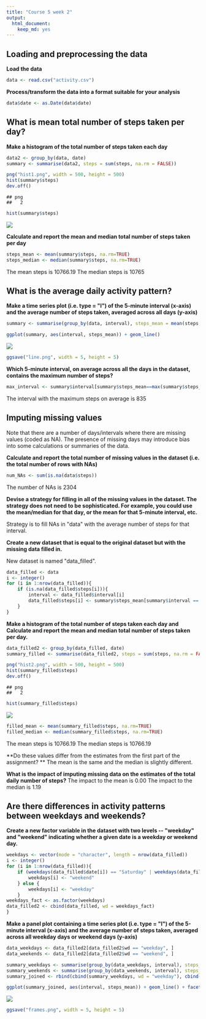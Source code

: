 ```yaml
---
title: "Course 5 week 2"
output: 
  html_document: 
    keep_md: yes
---
```




## Loading and preprocessing the data

**Load the data**


```r
data <- read.csv("activity.csv")
```

**Process/transform the data into a format suitable for your analysis**


```r
data$date <- as.Date(data$date)
```

## What is mean total number of steps taken per day?

**Make a histogram of the total number of steps taken each day**


```r
data2 <- group_by(data, date)
summary <- summarise(data2, steps = sum(steps, na.rm = FALSE))

png("hist1.png", width = 500, height = 500)
hist(summary$steps)
dev.off()
```

```
## png 
##   2
```

```r
hist(summary$steps)
```

![](PA1_template_files/figure-html/unnamed-chunk-4-1.png)<!-- -->

**Calculate and report the mean and median total number of steps taken per day**


```r
steps_mean <- mean(summary$steps, na.rm=TRUE)
steps_median <- median(summary$steps, na.rm=TRUE)
```

The mean steps is 10766.19
The median steps is 10765

## What is the average daily activity pattern?

**Make a time series plot (i.e. type = "l") of the 5-minute interval (x-axis) and the average number of steps taken, averaged across all days (y-axis)**


```r
summary <- summarise(group_by(data, interval), steps_mean = mean(steps, na.rm=TRUE))

ggplot(summary, aes(interval, steps_mean)) + geom_line()
```

![](PA1_template_files/figure-html/unnamed-chunk-6-1.png)<!-- -->

```r
ggsave("line.png", width = 5, height = 5)
```

**Which 5-minute interval, on average across all the days in the dataset, contains the maximum number of steps?**


```r
max_interval <- summary$interval[summary$steps_mean==max(summary$steps_mean)]
```

The interval with the maximum steps on average is 835

## Imputing missing values

Note that there are a number of days/intervals where there are missing values (coded as NA). The presence of missing days may introduce bias into some calculations or summaries of the data.

**Calculate and report the total number of missing values in the dataset (i.e. the total number of rows with NAs)**


```r
num_NAs <- sum(is.na(data$steps))
```

The number of NAs is 2304

**Devise a strategy for filling in all of the missing values in the dataset. The strategy does not need to be sophisticated. For example, you could use the mean/median for that day, or the mean for that 5-minute interval, etc.**

Strategy is to fill NAs in "data" with the average number of steps for that interval.

**Create a new dataset that is equal to the original dataset but with the missing data filled in.**

New dataset is named "data_filled".


```r
data_filled <- data
i <- integer()
for (i in 1:nrow(data_filled)){
    if (is.na(data_filled$steps[i])){
        interval <- data_filled$interval[i]
        data_filled$steps[i] <- summary$steps_mean[summary$interval == interval]
    }
}
```

**Make a histogram of the total number of steps taken each day and Calculate and report the mean and median total number of steps taken per day.**


```r
data_filled2 <- group_by(data_filled, date)
summary_filled <- summarise(data_filled2, steps = sum(steps, na.rm = FALSE))

png("hist2.png", width = 500, height = 500)
hist(summary_filled$steps)
dev.off()
```

```
## png 
##   2
```

```r
hist(summary_filled$steps)
```

![](PA1_template_files/figure-html/unnamed-chunk-10-1.png)<!-- -->

```r
filled_mean <- mean(summary_filled$steps, na.rm=TRUE)
filled_median <- median(summary_filled$steps, na.rm=TRUE)
```

The mean steps is 10766.19
The median steps is 10766.19

**Do these values differ from the estimates from the first part of the assignment? **
The mean is the same and the median is slightly different.

**What is the impact of imputing missing data on the estimates of the total daily number of steps?**
The impact to the mean is 0.00
The impact to the median is 1.19

## Are there differences in activity patterns between weekdays and weekends?

**Create a new factor variable in the dataset with two levels -- "weekday" and "weekend" indicating whether a given date is a weekday or weekend day.**


```r
weekdays <- vector(mode = "character", length = nrow(data_filled))
i <- integer()
for (i in 1:nrow(data_filled)){
    if (weekdays(data_filled$date[i]) == "Saturday" | weekdays(data_filled$date[i]) == "Sunday"){
        weekdays[i] <- "weekend"
    } else {
        weekdays[i] <- "weekday"
    }
weekdays_fact <- as.factor(weekdays)
data_filled2 <- cbind(data_filled, wd = weekdays_fact)
}
```

**Make a panel plot containing a time series plot (i.e. type = "l") of the 5-minute interval (x-axis) and the average number of steps taken, averaged across all weekday days or weekend days (y-axis)**


```r
data_weekdays <- data_filled2[data_filled2$wd == "weekday", ]
data_weekends <- data_filled2[data_filled2$wd == "weekend", ]

summary_weekdays <- summarise(group_by(data_weekdays, interval), steps_mean = mean(steps, na.rm=TRUE))
summary_weekends <- summarise(group_by(data_weekends, interval), steps_mean = mean(steps, na.rm=TRUE))
summary_joined <- rbind(cbind(summary_weekdays, wd = "weekday"), cbind(summary_weekends, wd = "weekend"))

ggplot(summary_joined, aes(interval, steps_mean)) + geom_line() + facet_grid(wd~.)
```

![](PA1_template_files/figure-html/unnamed-chunk-12-1.png)<!-- -->

```r
ggsave("frames.png", width = 5, height = 5)
```
